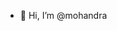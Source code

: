- 👋 Hi, I’m @mohandra


<!---
mohandra/mohandra is a ✨ special ✨ repository because its `README.md` (this file) appears on your GitHub profile.
You can click the Preview link to take a look at your changes.
--->
